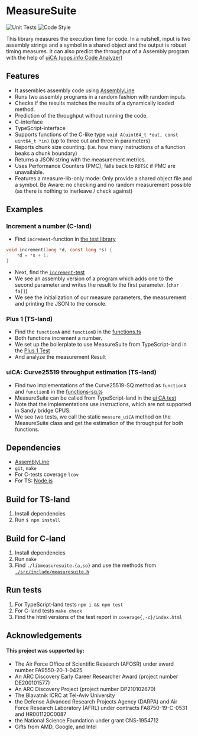 # MeasureSuite
![Unit Tests](https://github.com/0xADE1A1DE/MeasureSuite/actions/workflows/check.yml/badge.svg)
![Code Style](https://github.com/0xADE1A1DE/MeasureSuite/actions/workflows/clang-format-check.yml/badge.svg)
<!-- ![Version](https://img.shields.io/github/v/release/0xADE1A1DE/MeasureSuite?logo=github&style=flat) -->

This library measures the execution time for code.
In a nutshell, input is two assembly strings and a symbol in a shared object and the output is robust timing measures.
It can also predict the throughput of a Assembly program with the help of [uiCA (uops.info Code Analyzer)](https://github.com/andreas-abel/uiCA)

## Features
- It assembles assembly code using [AssemblyLine](https://github.com/0xADE1A1DE/AssemblyLine)
- Runs two assembly programs in a random fashion with random inputs.
- Checks if the results matches the results of a dynamically loaded method.
- Prediction of the throughput without running the code.
- C-interface
- TypeScript-interface
- Supports functions of the C-like type `void A(uint64_t *out, const uint64_t *in)` (up to three out and three in parameters)
- Reports chunk size counting. (i.e. how many instructions of a function beaks a chunk boundary)
- Returns a JSON string with the measurement metrics.
- Uses Performance Counters (PMC), falls back to `RDTSC` if PMC are unavailable.
- Features a measure-lib-only mode: Only provide a shared object file and a symbol. Be Aware: no checking and no random measurement possible (as there is nothing to inerleave / check against)

## Examples

### Increment a number (C-land)

- Find `increment`-function in [the test library](./test/all_lib.c)
```c
void increment(long *d, const long *s) {
    *d = *s + 1;
}
```
- Next, find the [`increment`-test](./test/test_increment.c)
- We see an assembly version of a program which adds one to the second parameter and writes the result to the first parameter. (`char fa[]`)
- We see the initialization of our measure parameters, the measurement and printing the JSON to the console.

### Plus 1 (TS-land)

- Find the `functionA` and `functionB` in the [functions.ts](./test/ts/functions.ts)
- Both functions increment a number.
- We set up the boilerplate to use MeasureSuite from TypeScript-land in the [Plus 1 Test](./test/ts/plus1.test.ts)
- And analyze the measurement Result

### uiCA: Curve25519 throughput estimation (TS-land)

- Find two implementations of the Curve25519-SQ method as `functionA` and `functionB` in the [functions-sq.ts](./test/ts/functions_sq.ts)
- MeasureSuite can be called from TypeScript-land in the [ui CA test](./test/ts/uica.test.ts)
- Note that the implementations use instructions, which are not supported in Sandy bridge CPUS.
- We see two tests, we call the static `measure_uiCA` method on the MeasureSuite class and get the estimation of the throughput for both functions.

## Dependencies
- [AssemblyLine](https://github.com/0xADE1A1DE/AssemblyLine)
- `git`, `make`
- For C-tests coverage `lcov` 
- For TS: [Node.js](https://nodejs.org/en/)

## Build for TS-land

1. Install dependencies
1. Run `$ npm install`

## Build for C-land

1. Install dependencies
1. Run `make`
1. Find `./libmeasuresuite.{a,so}` and use the methods from [`./src/include/measuresuite.h`](./src/include/measuresuite.h)

## Run tests

1. For TypeScript-land tests `npm i && npm test`
1. For C-land tests `make check`
1. Find the html versions of the test report in `coverage{,-c}/index.html`

## Acknowledgements
#### This project was supported by:  
* The Air Force Office of Scientific Research (AFOSR) under award number FA9550-20-1-0425
* An ARC Discovery Early Career Researcher Award (project number DE200101577) 
* An ARC Discovery Project (project number DP210102670)  
* The Blavatnik ICRC at Tel-Aviv University  
* the Defense Advanced Research Projects Agency (DARPA) and Air Force Research Laboratory (AFRL) under contracts FA8750-19-C-0531 and HR001120C0087
* the National Science Foundation under grant CNS-1954712
* Gifts from AMD, Google, and Intel  
